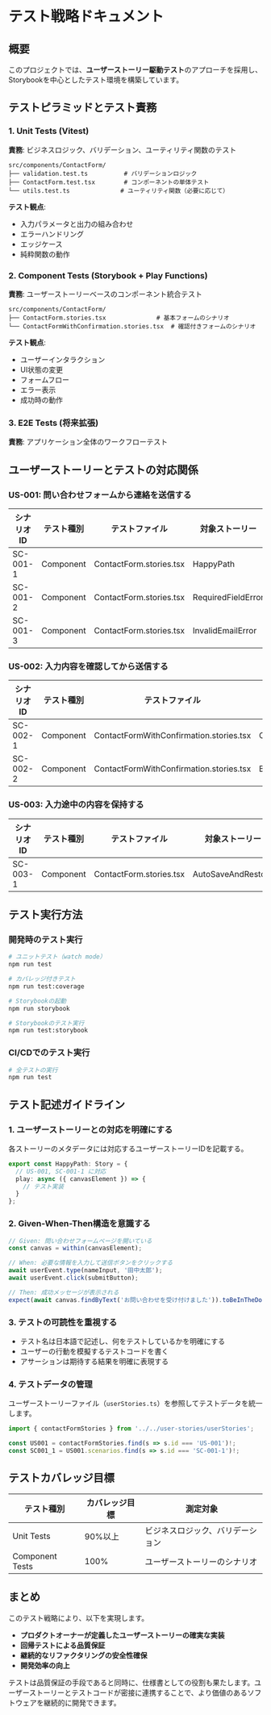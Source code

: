# テスト戦略ドキュメント

## 概要

このプロジェクトでは、**ユーザーストーリー駆動テスト**のアプローチを採用し、Storybookを中心としたテスト環境を構築しています。

## テストピラミッドとテスト責務

### 1. Unit Tests (Vitest)
**責務**: ビジネスロジック、バリデーション、ユーティリティ関数のテスト

```
src/components/ContactForm/
├── validation.test.ts          # バリデーションロジック
├── ContactForm.test.tsx        # コンポーネントの単体テスト
└── utils.test.ts              # ユーティリティ関数（必要に応じて）
```

**テスト観点**:
- 入力パラメータと出力の組み合わせ
- エラーハンドリング
- エッジケース
- 純粋関数の動作

### 2. Component Tests (Storybook + Play Functions)
**責務**: ユーザーストーリーベースのコンポーネント統合テスト

```
src/components/ContactForm/
├── ContactForm.stories.tsx              # 基本フォームのシナリオ
└── ContactFormWithConfirmation.stories.tsx  # 確認付きフォームのシナリオ
```

**テスト観点**:
- ユーザーインタラクション
- UI状態の変更
- フォームフロー
- エラー表示
- 成功時の動作

### 3. E2E Tests (将来拡張)
**責務**: アプリケーション全体のワークフローテスト

## ユーザーストーリーとテストの対応関係

### US-001: 問い合わせフォームから連絡を送信する

| シナリオID | テスト種別 | テストファイル | 対象ストーリー |
|-----------|----------|------------|-------------|
| SC-001-1  | Component | ContactForm.stories.tsx | HappyPath |
| SC-001-2  | Component | ContactForm.stories.tsx | RequiredFieldError |
| SC-001-3  | Component | ContactForm.stories.tsx | InvalidEmailError |

### US-002: 入力内容を確認してから送信する

| シナリオID | テスト種別 | テストファイル | 対象ストーリー |
|-----------|----------|------------|-------------|
| SC-002-1  | Component | ContactFormWithConfirmation.stories.tsx | ConfirmAndSubmit |
| SC-002-2  | Component | ContactFormWithConfirmation.stories.tsx | BackToEdit |

### US-003: 入力途中の内容を保持する

| シナリオID | テスト種別 | テストファイル | 対象ストーリー |
|-----------|----------|------------|-------------|
| SC-003-1  | Component | ContactForm.stories.tsx | AutoSaveAndRestore |

## テスト実行方法

### 開発時のテスト実行

```bash
# ユニットテスト（watch mode）
npm run test

# カバレッジ付きテスト
npm run test:coverage

# Storybookの起動
npm run storybook

# Storybookのテスト実行
npm run test:storybook
```

### CI/CDでのテスト実行

```bash
# 全テストの実行
npm run test
```

## テスト記述ガイドライン

### 1. ユーザーストーリーとの対応を明確にする

各ストーリーのメタデータには対応するユーザーストーリーIDを記載する。

```typescript
export const HappyPath: Story = {
  // US-001, SC-001-1 に対応
  play: async ({ canvasElement }) => {
    // テスト実装
  }
};
```

### 2. Given-When-Then構造を意識する

```typescript
// Given: 問い合わせフォームページを開いている
const canvas = within(canvasElement);

// When: 必要な情報を入力して送信ボタンをクリックする
await userEvent.type(nameInput, '田中太郎');
await userEvent.click(submitButton);

// Then: 成功メッセージが表示される
expect(await canvas.findByText('お問い合わせを受け付けました')).toBeInTheDocument();
```

### 3. テストの可読性を重視する

- テスト名は日本語で記述し、何をテストしているかを明確にする
- ユーザーの行動を模擬するテストコードを書く
- アサーションは期待する結果を明確に表現する

### 4. テストデータの管理

ユーザーストーリーファイル（`userStories.ts`）を参照してテストデータを統一します。

```typescript
import { contactFormStories } from '../../user-stories/userStories';

const US001 = contactFormStories.find(s => s.id === 'US-001')!;
const SC001_1 = US001.scenarios.find(s => s.id === 'SC-001-1')!;
```

## テストカバレッジ目標

| テスト種別 | カバレッジ目標 | 測定対象 |
|----------|-------------|---------|
| Unit Tests | 90%以上 | ビジネスロジック、バリデーション |
| Component Tests | 100% | ユーザーストーリーのシナリオ |



## まとめ

このテスト戦略により、以下を実現します。

- **プロダクトオーナーが定義したユーザーストーリーの確実な実装**
- **回帰テストによる品質保証**
- **継続的なリファクタリングの安全性確保**
- **開発効率の向上**

テストは品質保証の手段であると同時に、仕様書としての役割も果たします。ユーザーストーリーとテストコードが密接に連携することで、より価値のあるソフトウェアを継続的に開発できます。